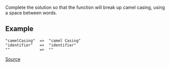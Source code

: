Complete the solution so that the function will break up camel casing, using a space between words.

## Example
````
"camelCasing"  =>  "camel Casing"
"identifier"   =>  "identifier"
""             =>  ""
````

[Source](https://www.codewars.com/kata/5208f99aee097e6552000148)
